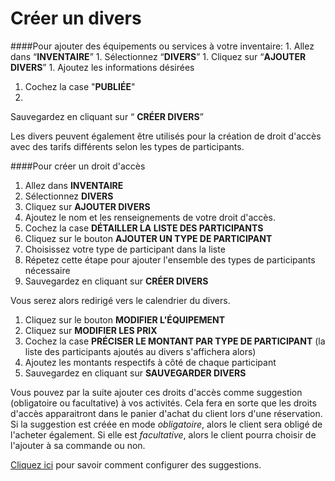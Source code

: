 # Créer un divers

####Pour ajouter des équipements ou services à votre inventaire:
1. 
Allez dans “**INVENTAIRE**” 
1. 
Sélectionnez  “**DIVERS**”
1. 
Cliquez sur “**AJOUTER DIVERS**”
1. 
Ajoutez les informations désirées 
1. Cochez la case "**PUBLIÉE**"
1. 
Sauvegardez en cliquant sur “ **CRÉER DIVERS**”

Les divers peuvent également être utilisés pour la création de droit d'accès avec des tarifs différents selon les types de participants. 

####Pour créer un droit d'accès

1. Allez dans **INVENTAIRE**
2. Sélectionnez **DIVERS**
3. Cliquez sur **AJOUTER DIVERS**
4. Ajoutez le nom et les renseignements de votre droit d'accès.
5. Cochez la case **DÉTAILLER LA LISTE DES PARTICIPANTS**
6. Cliquez sur le bouton **AJOUTER UN TYPE DE PARTICIPANT**
7. Choisissez votre type de participant dans la liste
8. Répetez cette étape pour ajouter l'ensemble des types de participants nécessaire
9. Sauvegardez en cliquant sur **CRÉER DIVERS**

Vous serez alors redirigé vers le calendrier du divers. 

1. Cliquez sur le bouton **MODIFIER L'ÉQUIPEMENT**
2. Cliquez sur **MODIFIER LES PRIX**
3. Cochez la case **PRÉCISER LE MONTANT PAR TYPE DE PARTICIPANT** (la liste des participants ajoutés au divers s'affichera alors)
4. Ajoutez les montants respectifs à côté de chaque participant
5. Sauvegardez en cliquant sur **SAUVEGARDER DIVERS**

Vous pouvez par la suite ajouter ces droits d'accès comme suggestion (obligatoire ou facultative) à vos activités. Cela fera en sorte que les droits d'accès apparaitront dans le panier d'achat du client lors d'une réservation. Si la suggestion est créée en mode *obligatoire*, alors le client sera obligé de l'acheter également. Si elle est *facultative*, alors le client pourra choisir de l'ajouter à sa commande ou non.

[Cliquez ici](suggestions.md) pour savoir comment configurer des suggestions.